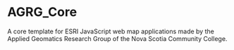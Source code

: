 # AGRG_Core
A core template for ESRI JavaScript web map applications made by the Applied Geomatics Research Group of the Nova Scotia Community College.

